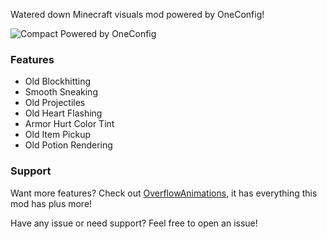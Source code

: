 Watered down Minecraft visuals mod powered by OneConfig!

![Compact Powered by OneConfig](https://polyfrost.org/img/compact_vector.svg)

### Features

- Old Blockhitting
- Smooth Sneaking
- Old Projectiles
- Old Heart Flashing
- Armor Hurt Color Tint
- Old Item Pickup
- Old Potion Rendering


### Support

Want more features? Check out [OverflowAnimations](https://github.com/Polyfrost/OverflowAnimationsV2), it has everything this mod has plus more!

Have any issue or need support? Feel free to open an issue!
